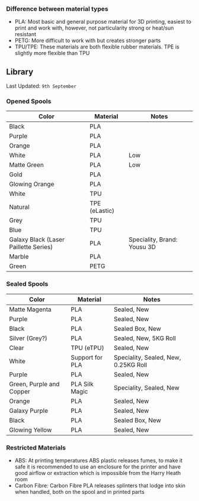 
### Difference between material types
- PLA: Most basic and general purpose material for 3D printing, easiest to print and work with, however, not particularity strong or heat/sun resistant
- PETG: More difficult to work with but creates stronger parts 
- TPU/TPE: These materials are both flexible rubber materials. TPE is slightly more flexible than TPU

## Library
Last Updated: `9th September`
### Opened Spools

| Color                                 | Material      | Notes                       |
| ------------------------------------- | ------------- | --------------------------- |
| Black                                 | PLA           |                             |
| Purple                                | PLA           |                             |
| Orange                                | PLA           |                             |
| White                                 | PLA           | Low                         |
| Matte Green                           | PLA           | Low                         |
| Gold                                  | PLA           |                             |
| Glowing Orange                        | PLA           |                             |
| White                                 | TPU           |                             |
| Natural                               | TPE (eLastic) |                             |
| Grey                                  | TPU           |                             |
| Blue                                  | TPU           |                             |
| Galaxy Black (Laser Paillette Series) | PLA           | Speciality, Brand: Yousu 3D |
| Marble                                | PLA           |                             |
| Green                                 | PETG          |                             |
### Sealed Spools
| Color                    | Material        | Notes                                |
| ------------------------ | --------------- | ------------------------------------ |
| Matte Magenta            | PLA             | Sealed, New                          |
| Purple                   | PLA             | Sealed, New                          |
| Black                    | PLA             | Sealed Box, New                      |
| Silver (Grey?)           | PLA             | Sealed, New, 5KG Roll                |
| Clear                    | TPU (eTPU)      | Sealed, New                          |
| White                    | Support for PLA | Speciality, Sealed, New, 0.25KG Roll |
| Purple                   | PLA             | Sealed, New                          |
| Green, Purple and Copper | PLA Silk Magic  | Speciality, Sealed, New              |
| Orange                   | PLA             | Sealed, New                          |
| Galaxy Purple            | PLA             | Sealed, New                          |
| Black                    | PLA             | Sealed Box, New                      |
| Glowing Yellow           | PLA             | Sealed, New                          |

### Restricted Materials
- ABS: At printing temperatures ABS plastic releases fumes, to make it safe it is recommended to use an enclosure for the printer and have good airflow or extraction which is impossible from the Harry Heath room
- Carbon Fibre: Carbon Fibre PLA releases splinters that lodge into skin when handled, both on the spool and in printed parts